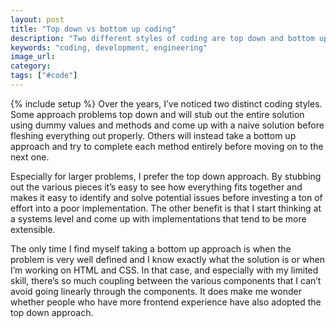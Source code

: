 ```yaml
---
layout: post
title: "Top down vs bottom up coding"
description: "Two different styles of coding are top down and bottom up. I prefer the top down approach since it lets you identify and resolve issues before spending a ton of time on their implementation."
keywords: "coding, development, engineering"
image_url:
category:
tags: ["#code"]
---
```

{% include setup %}
Over the years, I’ve noticed two distinct coding styles. Some approach problems top down and will stub out the entire solution using dummy values and methods and come up with a naive solution before fleshing everything out properly. Others will instead take a bottom up approach and try to complete each method entirely before moving on to the next one.

Especially for larger problems, I prefer the top down approach. By stubbing out the various pieces it’s easy to see how everything fits together and makes it easy to identify and solve potential issues before investing a ton of effort into a poor implementation. The other benefit is that I start thinking at a systems level and come up with implementations that tend to be more extensible.

The only time I find myself taking a bottom up approach is when the problem is very well defined and I know exactly what the solution is or when I’m working on HTML and CSS. In that case, and especially with my limited skill, there’s so much coupling between the various components that I can’t avoid going linearly through the components. It does make me wonder whether people who have more frontend experience have also adopted the top down approach.